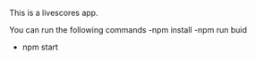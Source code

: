This is a livescores app.

You can run the following commands
-npm install
-npm run buid
- npm start